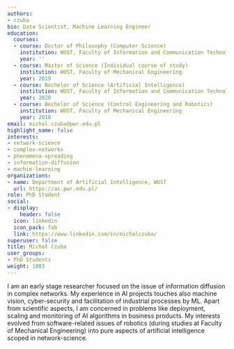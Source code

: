 ```yaml
---
authors:
- czuba
bio: Data Scientist, Machine Learning Engineer
education:
  courses:
  - course: Doctor of Philosophy (Computer Science)
    institution: WUST, Faculty of Information and Communication Technology
    year: ''
  - course: Master of Science (Individual course of study)
    institution: WUST, Faculty of Mechanical Engineering
    year: 2019
  - course: Bechelor of Science (Artificial Intelligence)
    institution: WUST, Faculty of Information and Communication Technology
    year: 2020
  - course: Bechelor of Science (Control Engineering and Robotics)
    institution: WUST, Faculty of Mechanical Engineering
    year: 2018
email: michal.czuba@pwr.edu.pl
highlight_name: false
interests:
- network-science
- complex-networks
- phenomena-spreading
- information-diffusion
- machie-learning
organizations:
- name: Department of Artificial Intelligence, WUST
  url: https://ai.pwr.edu.pl/
role: PhD Student
social:
- display:
    header: false
  icon: linkedin
  icon_pack: fab
  link: https://www.linkedin.com/in/michalczuba/
superuser: false
title: Michał Czuba
user_groups:
- PhD Students
weight: 1003
---
```

I am an early stage researcher focused on the issue of information diffusion in complex networks. My experience in AI projects touches also machine vision, cyber-security and facilitation of industrial processes by ML. Apart from scientific aspects, I am concerned in problems like deployment, scaling and monitoring of AI algorithms in business products. My interests evolved from software-related issues of robotics (during studies at Faculty of Mechanical Engineering) into pure aspects of artificial intelligence scoped in network-science.